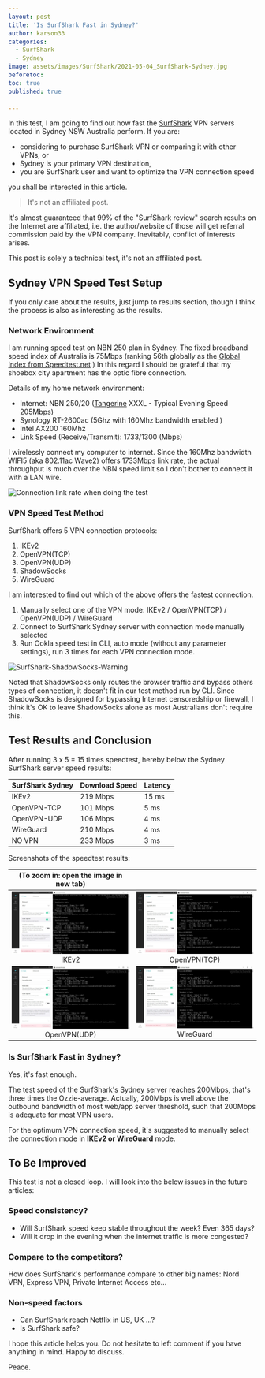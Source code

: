 ```yaml
---
layout: post
title: 'Is SurfShark Fast in Sydney?'
author: karson33
categories:
  - SurfShark
  - Sydney
image: assets/images/SurfShark/2021-05-04_SurfShark-Sydney.jpg
beforetoc: 
toc: true
published: true

---
```


In this test, I am going to find out how fast the [SurfShark](https://surfshark.com/) VPN servers located in Sydney NSW Australia perform. If you are:

* considering to purchase SurfShark VPN or comparing it with other VPNs, or 
* Sydney is your primary VPN destination, 
* you are SurfShark user and want to optimize the VPN connection speed

you shall be interested in this article. 

> It's not an affiliated post.

It's almost guaranteed that 99% of the "SurfShark review" search results on the Internet are affiliated, i.e. the author/website of those will get referral commission paid by the VPN company. Inevitably, conflict of interests arises.

This post is solely a technical test, it's not an affiliated post.

## Sydney VPN Speed Test Setup

If you only care about the results, just jump to results section, though I think the process is also as interesting as the results.

### Network Environment

I am running speed test on NBN 250 plan in Sydney. The fixed broadband speed index of Australia is 75Mbps (ranking 56th globally as the [Global Index from Speedtest.net](https://www.speedtest.net/global-index) ) In this regard I should be grateful that my shoebox city apartment has the optic fibre connection. 

Details of my home network environment:

* Internet: NBN 250/20 ([Tangerine](https://www.tangerinetelecom.com.au) XXXL - Typical Evening Speed 205Mbps)
* Synology RT-2600ac (5Ghz with 160Mhz bandwidth enabled )
* Intel AX200 160Mhz
* Link Speed (Receive/Transmit): 1733/1300 (Mbps)

I wirelessly connect my computer to internet. Since the 160Mhz bandwidth WIFI5 (aka 802.11ac Wave2) offers 1733Mbps link rate, the actual throughput is much over the NBN speed limit so I don't bother to connect it with a LAN wire.

![Connection link rate when doing the test]({{site.baseurl}}/assets/images/SurfShark/2021-05-04_AX200.jpg)

### VPN Speed Test Method

SurfShark offers 5 VPN connection protocols: 

1. IKEv2
2. OpenVPN(TCP)
3. OpenVPN(UDP)
4. ShadowSocks
4. WireGuard

I am interested to find out which of the above offers the fastest connection.

1. Manually select one of the VPN mode: IKEv2 / OpenVPN(TCP) / OpenVPN(UDP) / WireGuard
2. Connect to SurfShark Sydney server with connection mode manually selected
3. Run Ookla speed test in CLI, auto mode (without any parameter settings), run 3 times for each VPN connection mode.

![SurfShark-ShadowSocks-Warning]({{site.url}}/assets/images/SurfShark/2021-05-04_SurfShark-SS-Warning.jpg)

Noted that ShadowSocks only routes the browser traffic and bypass others types of connection, it doesn't fit in our test method run by CLI. Since ShadowSocks is designed for bypassing Internet censoredship or firewall, I think it's OK to leave ShadowSocks alone as most Australians don't require this. 

## Test Results and Conclusion

After running 3 x 5 = 15 times speedtest, hereby below the Sydney SurfShark server speed results:

| SurfShark Sydney | Download Speed | Latency |
|------------------|----------------|---------|
| IKEv2            | 219 Mbps       | 15 ms   |
| OpenVPN-TCP      | 101 Mbps       | 5 ms    |
| OpenVPN-UDP      | 106 Mbps       | 4 ms    |
| WireGuard        | 210 Mbps       | 4 ms    |
| NO VPN           | 233 Mbps       | 3 ms    |

Screenshots of the speedtest results:

| (To zoom in: open the image in new tab) |              |
|:--------------:|:--------------:|
| ![SurfShark Sydney IKEV2 Speedtest Results](../assets/images/SurfShark/2021-05-04_SurfShark-SYD-IKEV2.jpg)IKEv2        | ![SurfShark Sydney OpenVPN(TCP) Speedtest Results](../assets/images/SurfShark/2021-05-04_SurfShark-SYD-OpenVPNTCP.jpg)OpenVPN(TCP) |
| ![SurfShark Sydney OpenVPN(UDP) Speedtest Results](../assets/images/SurfShark/2021-05-04_SurfShark-SYD-OpenVPNUDP.jpg)OpenVPN(UDP) | ![SurfShark Sydney Wireguard Speedtest Results](../assets/images/SurfShark/2021-05-04_SurfShark-SYD-WIREGUARD.jpg)WireGuard    |


### Is SurfShark Fast in Sydney?

Yes, it's fast enough.

The test speed of the SurfShark's Sydney server reaches 200Mbps, that's three times the Ozzie-average. Actually, 200Mbps is well above the outbound bandwidth of most web/app server threshold, such that 200Mbps is adequate for most VPN users.

For the optimum VPN connection speed, it's suggested to manually select the connection mode in **IKEv2 or WireGuard** mode.

## To Be Improved

This test is not a closed loop. I will look into the below issues in the future articles:

### Speed consistency?

* Will SurfShark speed keep stable throughout the week? Even 365 days?
* Will it drop in the evening when the internet traffic is more congested?

### Compare to the competitors?

How does SurfShark's performance compare to other big names: Nord VPN, Express VPN, Private Internet Access etc...

### Non-speed factors

* Can SurfShark reach Netflix in US, UK ...?
* Is SurfShark safe?

I hope this article helps you. Do not hesitate to left comment if you have anything in mind. Happy to discuss.

Peace.
